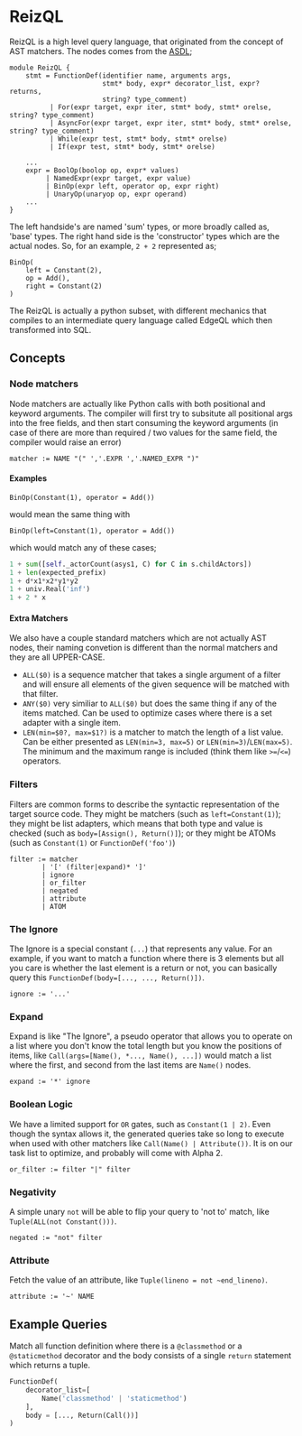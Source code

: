 # ReizQL

ReizQL is a high level query language, that originated from
the concept of AST matchers. The nodes comes from the [ASDL](https://github.com/reizio/reiz.io/blob/master/static/Python-reiz.asdl);
```
module ReizQL {
    stmt = FunctionDef(identifier name, arguments args,
                       stmt* body, expr* decorator_list, expr? returns,
                       string? type_comment)
          | For(expr target, expr iter, stmt* body, stmt* orelse, string? type_comment)
          | AsyncFor(expr target, expr iter, stmt* body, stmt* orelse, string? type_comment)
          | While(expr test, stmt* body, stmt* orelse)
          | If(expr test, stmt* body, stmt* orelse)

    ...
    expr = BoolOp(boolop op, expr* values)
         | NamedExpr(expr target, expr value)
         | BinOp(expr left, operator op, expr right)
         | UnaryOp(unaryop op, expr operand)
    ...
}
```


The left handside's are named 'sum' types, or more broadly called as, 'base' types. The right
hand side is the 'constructor' types which are the actual nodes. So, for an example, `2 + 2`
represented as;
```
BinOp(
    left = Constant(2),
    op = Add(),
    right = Constant(2)
)
```

The ReizQL is actually a python subset, with different mechanics
that compiles to an intermediate query language called EdgeQL
which then transformed into SQL.

## Concepts
### Node matchers
Node matchers are actually like Python calls with both positional and keyword
arguments. The compiler will first try to subsitute all positional args into
the free fields, and then start consuming the keyword arguments (in case of
there are more than required / two values for the same field, the compiler
would raise an error)

```
matcher := NAME "(" ','.EXPR ','.NAMED_EXPR ")"
```
#### Examples
```
BinOp(Constant(1), operator = Add())
```
would mean the same thing with
```
BinOp(left=Constant(1), operator = Add())
```
which would match any of these cases;
```py
1 + sum([self._actorCount(asys1, C) for C in s.childActors])
1 + len(expected_prefix)
1 + d*x1*x2*y1*y2
1 + univ.Real('inf')
1 + 2 * x
```

#### Extra Matchers
We also have a couple standard matchers which are not actually AST nodes,
their naming convetion is different than the normal matchers and they are
all UPPER-CASE.

- `ALL($0)` is a sequence matcher that takes a single argument of a filter
  and will ensure all elements of the given sequence will be matched with 
  that filter.
- `ANY($0)` very similiar to `ALL($0)` but does the same thing if any of
  the items matched. Can be used to optimize cases where there is a set
  adapter with a single item.
- `LEN(min=$0?, max=$1?)` is a matcher to match the length of a list value.
  Can be either presented as `LEN(min=3, max=5)` or `LEN(min=3)`/`LEN(max=5)`.
  The minimum and the maximum range is included (think them like `>=`/`<=`)
  operators.

### Filters
Filters are common forms to describe the syntactic representation of
the target source code. They might be matchers (such as `left=Constant(1)`);
they might be list adapters, which means that both type and value is checked
(such as `body=[Assign(), Return()]`); or they might be ATOMs (such as
`Constant(1)` or `FunctionDef('foo')`)
```
filter := matcher
        | '[' (filter|expand)* ']'
        | ignore
        | or_filter
        | negated
        | attribute
        | ATOM
```

### The Ignore
The Ignore is a special constant (`...`) that represents any value.
For an example, if you want to match a function where there is 3
elements but all you care is whether the last element is a return
or not, you can basically query this `FunctionDef(body=[..., ..., Return()])`.

```
ignore := '...'
```

### Expand
Expand is like "The Ignore", a pseudo operator that allows you to operate
on a list where you don't know the total length but you know the positions
of items, like `Call(args=[Name(), *..., Name(), ...])` would match a list
where the first, and second from the last items are `Name()` nodes.

```
expand := '*' ignore
```

### Boolean Logic
We have a limited support for `OR` gates, such as `Constant(1 | 2)`.
Even though the syntax allows it, the generated queries take so long
to execute when used with other matchers like `Call(Name() | Attribute())`.
It is on our task list to optimize, and probably will come with Alpha 2.
```
or_filter := filter "|" filter
```

### Negativity
A simple unary `not` will be able to flip your query to 'not to' match,
like `Tuple(ALL(not Constant()))`.
```
negated := "not" filter
```

### Attribute
Fetch the value of an attribute, like `Tuple(lineno = not ~end_lineno)`.

```
attribute := '~' NAME
```

## Example Queries
Match all function definition where there is a `@classmethod` or a `@staticmethod`
decorator and the body consists of a single `return` statement which returns a tuple.
```py
FunctionDef(
    decorator_list=[
        Name('classmethod' | 'staticmethod')
    ],
    body = [..., Return(Call())]
)
```
